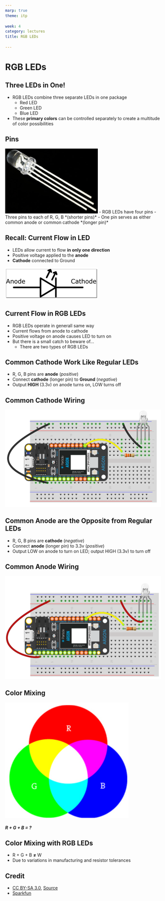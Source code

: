 ```yaml
---
marp: true
theme: itp

week: 4
category: lectures
title: RGB LEDs

---
```


<!-- headingDivider: 2 -->

# RGB LEDs

## Three LEDs in One!

- RGB LEDs combine three separate LEDs in one package
  - Red LED
  - Green LED
  - Blue LED
- These **primary colors** can be controlled separately to create a multitude of color possibilities

## Pins
<img src="lecture_rgb_leds.assets/1565897044440.png" alt="RGB LED" width=300 />
- RGB LEDs have four pins
- Three pins to each of R, G, B *(shorter pins)*
- One pin serves as either common anode or common cathode *(longer pin)*

## Recall: Current Flow in LED

- LEDs allow current to flow **in only one direction**
- Positive voltage applied to the **anode**
- **Cathode** connected to Ground
<img src="lecture_rgb_leds.assets/1565059300403.png" alt="LED schematic" width=300 />

## Current Flow in RGB LEDs 

- RGB LEDs operate in generall same way
- Current flows from anode to cathode
- Positive voltage on anode causes LED to turn on
- But there is a small catch to beware of...
  - There are two types of RGB LEDs



## Common Cathode Work Like Regular LEDs

- R, G, B pins are **anode** (*positive*)
- Connect **cathode** (longer pin) to **Ground** (*negative*)
- Output **HIGH** (3.3v) on anode turns on, LOW turns off

## Common Cathode Wiring

<img src="lecture_rgb_leds.assets/1565896348358.png" alt="common cathode wiring" width=600 />

## Common Anode are the Opposite from Regular LEDs

- R, G, B pins are **cathode** (*negative*)
- Connect **anode** (longer pin) to 3.3v (*positive*)
- Output LOW on anode to turn on LED; output HIGH (3.3v) to turn off

## Common Anode Wiring
<img src="lecture_rgb_leds.assets/1565896027460.png" alt="common anode wiring" width=600 />

## Color Mixing
<img src="lecture_rgb_leds.assets/1565902722602.png" alt="color mixing" width=400/>

##### R + G + B = ?

## Color Mixing with RGB LEDs

- R + G + B **≠** W
- Due to variations in manufacturing and resistor tolerances

## Credit

- <a href="https://creativecommons.org/licenses/by-sa/3.0" title="Creative Commons Attribution-Share Alike 3.0">CC BY-SA 3.0</a>, <a href="https://commons.wikimedia.org/w/index.php?curid=755036">Source</a>
- [Sparkfun](https://learn.sparkfun.com/tutorials/pulse-width-modulation)

